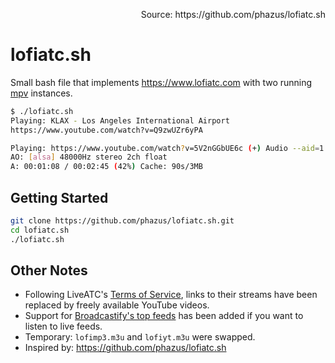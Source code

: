 <p align=right>Source: https://github.com/phazus/lofiatc.sh</p>

# lofiatc.sh

Small bash file that implements https://www.lofiatc.com with two running [mpv](https://mpv.io/) instances.

```sh
$ ./lofiatc.sh 
Playing: KLAX - Los Angeles International Airport
https://www.youtube.com/watch?v=Q9zwUZr6yPA

Playing: https://www.youtube.com/watch?v=5V2nGGbUE6c (+) Audio --aid=1 --alang=eng (*) (opus 2ch 48000Hz)
AO: [alsa] 48000Hz stereo 2ch float
A: 00:01:08 / 00:02:45 (42%) Cache: 90s/3MB
```

## Getting Started

```sh
git clone https://github.com/phazus/lofiatc.sh.git
cd lofiatc.sh
./lofiatc.sh
```

## Other Notes

- Following LiveATC's [Terms of Service](https://www.liveatc.net/legal/), links to their streams have been replaced by freely available YouTube videos.
- Support for [Broadcastify's top feeds](https://www.broadcastify.com/listen/top) has been added if you want to listen to live feeds.
- Temporary: `lofimp3.m3u` and `lofiyt.m3u` were swapped.
- Inspired by: <https://github.com/phazus/lofiatc.sh>
